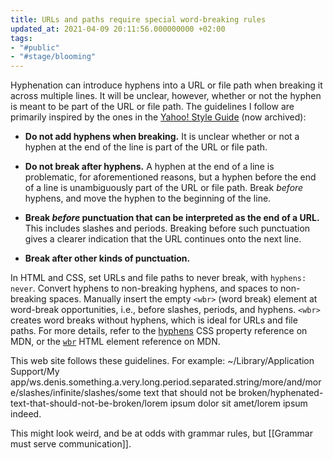 ```yaml
---
title: URLs and paths require special word-breaking rules
updated_at: 2021-04-09 20:11:56.000000000 +02:00
tags:
- "#public"
- "#stage/blooming"
---
```



Hyphenation can introduce hyphens into a URL or file path when breaking it across multiple lines. It will be unclear, however, whether or not the hyphen is meant to be part of the URL or file path. The guidelines I follow are primarily inspired by the ones in the [Yahoo! Style Guide](https://web.archive.org/web/20121105171040/http://styleguide.yahoo.com/editing/treat-abbreviations-capitalization-and-titles-consistently/website-names-and-addresses) (now archived):

* **Do not add hyphens when breaking.** It is unclear whether or not a hyphen at the end of the line is part of the URL or file path.

* **Do not break after hyphens.** A hyphen at the end of a line is problematic, for aforementioned reasons, but a hyphen before the end of a line is unambiguously part of the URL or file path. Break _before_ hyphens, and move the hyphen to the beginning of the line.

* **Break _before_ punctuation that can be interpreted as the end of a URL.** This includes slashes and periods. Breaking before such punctuation gives a clearer indication that the URL continues onto the next line.

* **Break after other kinds of punctuation.**

In HTML and CSS, set URLs and file paths to never break, with `hyphens: never`. Convert hyphens to non-breaking hyphens, and spaces to non-breaking spaces. Manually insert the empty `<wbr>` (word break) element at word-break opportunities, i.e., before slashes, periods, and hyphens. `<wbr>` creates word breaks without hyphens, which is ideal for URLs and file paths. For more details, refer to the [hyphens](https://developer.mozilla.org/en-US/docs/Web/CSS/hyphens) CSS property reference on MDN, or the [`wbr`](https://developer.mozilla.org/en-US/docs/Web/HTML/Element/wbr) HTML element reference on MDN.

This web site follows these guidelines. For example: <span class="path">~/Library/Application Support/My app/ws.denis.something.a.very.long.period.separated.string/more/and/more/slashes/infinite/slashes/some text that should not be broken/hyphenated-text-that-should-not-be-broken/lorem ipsum dolor sit amet/lorem ipsum indeed</span>.

This might look weird, and be at odds with grammar rules, but [[Grammar must serve communication]].
